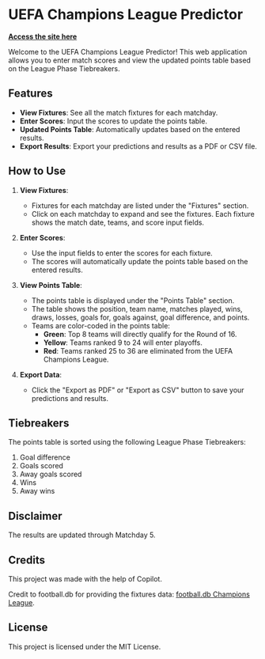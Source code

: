 # UEFA Champions League Predictor

**[Access the site here](https://apex4710.github.io/)**

Welcome to the UEFA Champions League Predictor! This web application allows you to enter match scores and view the updated points table based on the League Phase Tiebreakers.

## Features
- **View Fixtures**: See all the match fixtures for each matchday.
- **Enter Scores**: Input the scores to update the points table.
- **Updated Points Table**: Automatically updates based on the entered results.
- **Export Results**: Export your predictions and results as a PDF or CSV file.

## How to Use

1. **View Fixtures**:
   - Fixtures for each matchday are listed under the "Fixtures" section.
   - Click on each matchday to expand and see the fixtures. Each fixture shows the match date, teams, and score input fields.

2. **Enter Scores**:
   - Use the input fields to enter the scores for each fixture.
   - The scores will automatically update the points table based on the entered results.

3. **View Points Table**:
   - The points table is displayed under the "Points Table" section.
   - The table shows the position, team name, matches played, wins, draws, losses, goals for, goals against, goal difference, and points.
   - Teams are color-coded in the points table:
     - **Green**: Top 8 teams will directly qualify for the Round of 16.
     - **Yellow**: Teams ranked 9 to 24 will enter playoffs.
     - **Red**: Teams ranked 25 to 36 are eliminated from the UEFA Champions League.

4. **Export Data**:
   - Click the "Export as PDF" or "Export as CSV" button to save your predictions and results.

## Tiebreakers

The points table is sorted using the following League Phase Tiebreakers:
1. Goal difference
2. Goals scored
3. Away goals scored
4. Wins
5. Away wins

## Disclaimer

The results are updated through Matchday 5.

## Credits

This project was made with the help of Copilot.

Credit to football.db for providing the fixtures data: [football.db Champions League](https://github.com/openfootball/champions-league).

## License

This project is licensed under the MIT License.
